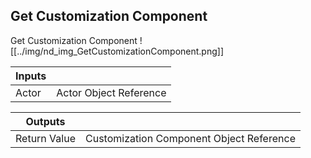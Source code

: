 ## Get Customization Component
Get Customization Component
![[../img/nd_img_GetCustomizationComponent.png]]

|Inputs||
|--|--|
| Actor | Actor Object Reference |

|Outputs||
|--|--|
| Return Value | Customization Component Object Reference |
